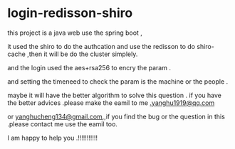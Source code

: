 # login-redisson-shiro



this project is a java web use the spring boot , 


it  used the shiro to do the authcation and use the redisson to do shiro-cache ,then it will be do the cluster simplely.


and the login used the aes+rsa256 to encry the param  .

and setting the timeneed to check the param is the machine or the people .

maybe it will have the better algorithm to solve this question . if you have the better advices .please make the eamil to me .yanghu1919@qq.com 


or yanghucheng134@gmail.com,,if you find the bug or the question in this .please 
contact me use the eamil too.





I am happy to help you .!!!!!!!!!!!
